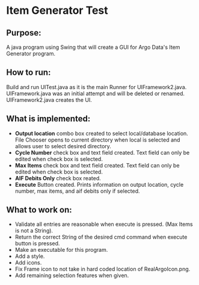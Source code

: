 # Item Generator Test

## Purpose: 
A java program using Swing that will create a GUI for Argo Data's Item Generator program.

## How to run:
Build and run UITest.java as it is the main Runner for UIFramework2.java. UIFramework.java was an initial attempt and will be deleted
or renamed. UIFramework2.java creates the UI. 

## What is implemented:
- **Output location** combo box created to select local/database location. File Chooser opens to
current directory when local is selected and allows user to select desired directory. 
- **Cycle Number** check box and text field created. Text field can only be edited when check box is 
selected.
- **Max Items** check box and text field created. Text field can only be edited when check box is 
selected.
- **AIF Debits Only** check box reated.
- **Execute** Button created. Prints information on output location, cycle number, max items,
and aif debits only if selected. 

## What to work on: 
- Validate all entries are reasonable when execute is pressed. (Max Items is not a String).
- Return the correct String of the desired cmd command when execute button is pressed.
- Make an executable for this program. 
- Add a style. 
- Add icons. 
- Fix Frame icon to not take in hard coded location of RealArgoIcon.png.
- Add remaining selection features when given. 
